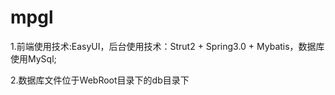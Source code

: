 mpgl
====

<p>1.前端使用技术:EasyUI，后台使用技术：Strut2 + Spring3.0 + Mybatis，数据库使用MySql;</p>
<p>2.数据库文件位于WebRoot目录下的db目录下</p>
